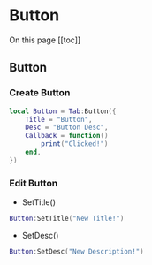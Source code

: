 # Button

On this page
[[toc]]

## Button
### Create Button
```lua
local Button = Tab:Button({
    Title = "Button",
    Desc = "Button Desc",
    Callback = function()
        print("Clicked!")
    end,
})
```

### Edit Button
- SetTitle()
```lua
Button:SetTitle("New Title!")
```
- SetDesc()
```lua
Button:SetDesc("New Description!")
```